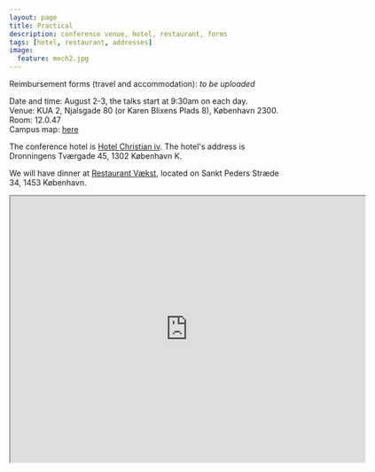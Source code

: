 ```yaml
---
layout: page
title: Practical
description: conference venue, hotel, restaurant, forms
tags: [hotel, restaurant, addresses]
image:
  feature: mech2.jpg
---
```



Reimbursement forms (travel and accommodation): _to be uploaded_ 

Date and time: August 2-3, the talks start at 9:30am on each day.  
Venue: KUA 2, Njalsgade 80 (or Karen Blixens Plads 8), København 2300.  
Room: 12.0.47  
Campus map: [here](/pdfs/campus_map.pdf)

The conference hotel is [Hotel Christian iv](https://www.hotelchristianiv.dk/). The hotel's address is Dronningens Tværgade 45, 1302 København K.

We will have dinner at [Restaurant Vækst](https://cofoco.dk/restauranter/vaekst/), located on Sankt Peders Stræde 34, 1453 København.

<iframe src="https://www.google.com/maps/d/u/3/embed?mid=14_7LtXM2ZvI6HaKQlUnYmtKoMaLo7NET" width="640" height="480"></iframe>

